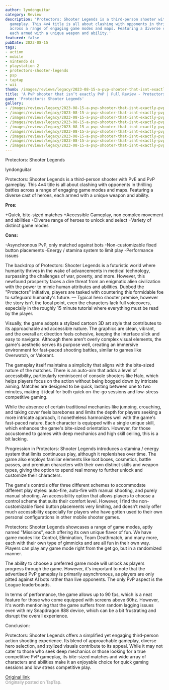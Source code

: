 ```yaml
---
author: lyndonguitar
category: Review
description: 'Protectors: Shooter Legends is a third-person shooter with PvE and PvP
  gameplay. This 4v4 title is all about clashing with opponents in thrilling battles
  across a range of engaging game modes and maps. Featuring a diverse cast of heroes,
  each armed with a unique weapon and ability.'
featured: false
pubDate: 2023-08-15
tags:
- action
- mobile
- nintendo ds
- playstation 2
- protectors-shooter-legends
- psp
- taptap
- wii
thumb: /images/reviews/legacy/2023-08-15-a-pvp-shooter-that-isnt-exactly-pvp--full-review---protectors-shooter-legends-0.avif
title: 'A PvP shooter that isn’t exactly PvP | Full Review - Protectors: Shooter Legends'
game: 'Protectors: Shooter Legends'
gallery:
- /images/reviews/legacy/2023-08-15-a-pvp-shooter-that-isnt-exactly-pvp--full-review---protectors-shooter-legends-0.avif
- /images/reviews/legacy/2023-08-15-a-pvp-shooter-that-isnt-exactly-pvp--full-review---protectors-shooter-legends-1.avif
- /images/reviews/legacy/2023-08-15-a-pvp-shooter-that-isnt-exactly-pvp--full-review---protectors-shooter-legends-2.avif
- /images/reviews/legacy/2023-08-15-a-pvp-shooter-that-isnt-exactly-pvp--full-review---protectors-shooter-legends-3.avif
- /images/reviews/legacy/2023-08-15-a-pvp-shooter-that-isnt-exactly-pvp--full-review---protectors-shooter-legends-4.avif
- /images/reviews/legacy/2023-08-15-a-pvp-shooter-that-isnt-exactly-pvp--full-review---protectors-shooter-legends-5.avif
- /images/reviews/legacy/2023-08-15-a-pvp-shooter-that-isnt-exactly-pvp--full-review---protectors-shooter-legends-6.avif
- /images/reviews/legacy/2023-08-15-a-pvp-shooter-that-isnt-exactly-pvp--full-review---protectors-shooter-legends-7.avif
- /images/reviews/legacy/2023-08-15-a-pvp-shooter-that-isnt-exactly-pvp--full-review---protectors-shooter-legends-8.avif
---
```

Protectors: Shooter Legends

lyndonguitar

Protectors: Shooter Legends is a third-person shooter with PvE and PvP gameplay. This 4v4 title is all about clashing with opponents in thrilling battles across a range of engaging game modes and maps. Featuring a diverse cast of heroes, each armed with a unique weapon and ability.


**Pros:**


+Quick, bite-sized matches
+Accessible Gameplay, non complex movement and abilities
+Diverse range of heroes to unlock and select
+Variety of distinct game modes


**Cons:**


-Asynchronous PvP, only matched against bots
-Non-customizable fixed button placements
-Energy / stamina system to limit play
-Performance issues

The backdrop of Protectors: Shooter Legends is a futuristic world where humanity thrives in the wake of advancements in medical technology, surpassing the challenges of war, poverty, and more. However, this newfound prosperity faces a dire threat from an enigmatic alien civilization with the power to mimic human attributes and abilities. Dubbed the "Protectors" initiative, players are tasked with countering this formidable foe to safeguard humanity's future. — Typical hero shooter premise, however the story isn't the focal point, even the characters lack full voiceovers, especially in the roughly 15 minute tutorial where everything must be read by the player.

Visually, the game adopts a stylized cartoon 3D art style that contributes to its approachable and accessible nature. The graphics are clean, vibrant, and the overall art direction feels cohesive, keeping the interface slick and easy to navigate. Although there aren't overly complex visual elements, the game's aesthetic serves its purpose well, creating an immersive environment for fast-paced shooting battles, similar to games like Overwatch, or Valorant.

The gameplay itself maintains a simplicity that aligns with the bite-sized nature of the matches. There is an auto-aim that adds a level of accessibility, particularly reminiscent of console shooters like Halo, which helps players focus on the action without being bogged down by intricate aiming. Matches are designed to be quick, lasting between one to two minutes, making it ideal for both quick on-the-go sessions and low-stress competitive gaming.

While the absence of certain traditional mechanics like jumping, crouching, and taking cover feels barebones and limits the depth for players seeking a more intricate approach, it nonetheless harmonizes well with the game's fast-paced nature. Each character is equipped with a single unique skill, which enhances the game's bite-sized orientation. However, for those accustomed to games with deep mechanics and high skill ceiling, this is a bit lacking.

Progression in Protectors: Shooter Legends introduces a stamina / energy system that limits continuous play, although it replenishes over time. The game also employs familiar elements like loot boxes, cosmetics, battle passes, and premium characters with their own distinct skills and weapon types, giving the option to spend real money to further unlock and customize their characters.

The game's controls offer three different schemes to accommodate different play styles: auto-fire, auto-fire with manual shooting, and purely manual shooting. An accessibility option that allows players to choose a control scheme that suits their comfort level. However, I find the non-customizable fixed button placements very limiting, and doesn’t really offer much accessibility especially for players who have gotten used to their own personal configurations in other mobile shooter games.

Protectors: Shooter Legends showcases a range of game modes, aptly named "Missions", each offering its own unique flavor of fun. We have game modes like Control, Elimination, Team Deathmatch, and many more, each with their own type of gimmicks and are all fun in their own way. Players can play any game mode right from the get go, but in a randomized manner.

The ability to choose a preferred game mode will unlock as players progress through the game. However, it's important to note that the advertised PvP gameplay is primarily asynchronous, as players are only pitted against AI bots rather than live opponents. The only PvP aspect is the League leaderboards.

In terms of performance, the game allows up to 90 fps, which is a neat feature for those who come equipped with screens above 60hz. However, it's worth mentioning that the game suffers from random lagging issues even with my Snapdragon 888 device, which can be a bit frustrating and disrupt the overall experience.

Conclusion:

Protectors: Shooter Legends offers a simplified yet engaging third-person action shooting experience. Its blend of approachable gameplay, diverse hero selection, and stylized visuals contribute to its appeal. While it may not cater to those who seek deep mechanics or those looking for a true competitive PvP gameplay, its bite-sized matches and wide array of characters and abilities make it an enjoyable choice for quick gaming sessions and low stress competitive play.

[Original link](https://www.taptap.io/post/6143548)<br><span style="font-size: 0.95em; color: #888;">Originally posted on TapTap.</span>